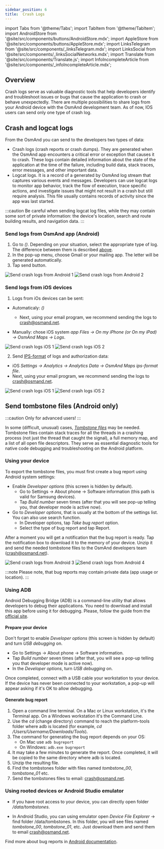 ```yaml
---
sidebar_position: 6
title:  Crash Logs
---
```


import Tabs from '@theme/Tabs';
import TabItem from '@theme/TabItem';
import AndroidStore from '@site/src/components/buttons/AndroidStore.mdx';
import AppleStore from '@site/src/components/buttons/AppleStore.mdx';
import LinksTelegram from '@site/src/components/_linksTelegram.mdx';
import LinksSocial from '@site/src/components/_linksSocialNetworks.mdx';
import Translate from '@site/src/components/Translate.js';
import InfoIncompleteArticle from '@site/src/components/_infoIncompleteArticle.mdx';

<InfoIncompleteArticle/>

## Overview

Сrash logs serve as valuable diagnostic tools that help developers identify and troubleshoot issues or bugs that cause the application to crash or behave unexpectedly. There are multiple possibilities to share logs from your Android device with the OsmAnd development team. As of now, IOS users can send only one type of crash log.  

## Crash and logcat logs
 
From the OsmAnd you can send to the developers two types of data:
- Crash logs (crash reports or crash dumps). They are generated when the OsmAnd app encounters a critical error or exception that causes it to crash. These logs contain detailed information about the state of the application at the time of the failure, including build data, stack traces, error messages, and other important data.
- Logcat logs. It is a record of a generated by OsmAnd log stream that captures various events and messages. Developers can use logcat logs to monitor app behavior, track the flow of execution, trace specific actions, and investigate issues that might not result in a crash but still require analysis. This file usually contains records of activity since the app was last started.

<!--
Crash logs specifically focus on capturing information related to crashes and exceptions, while logcat logs offer a broader scope of system and application-level logging, including debugging and informational messages. Both types of logs are valuable tools for developers when it comes to troubleshooting and improving the stability and performance of the OsmAnd app.
-->

:::caution
Be careful when sending logcat log files, while they may contain some sort of private information: the device's location, search and route building results, and navigation data.
:::

### Send logs from OsmAnd app (Android)

1. Go to *<Translate android="true" ids="shared_string_menu,shared_string_help,send_crash_log"/> (<Translate android="true" ids="send_logcat_log"/>)*. Depending on your situation, select the appropriate type of log. The difference between them is described [above](#crash-and-logcat-logs-android).
2. In the pop-up menu, choose Gmail or your mailing app. The letter will be generated automatically.
3. Tap send button.

![Send crash logs from Android 1](@site/static/img/troubleshooting/send_logs_andr_5.png)  ![Send crash logs from Android 2](@site/static/img/troubleshooting/send_logs_andr_2.png)

### Send logs from iOS devices

1. Logs from iOs devices can be sent: 

- Automaticaly: *<Translate ios="true" ids="shared_string_menu,shared_string_help,report_an_issues"/> (<Translate ios="true" ids="send_log"/>)*
   -  Next, using your email program, we recommend sending the logs to crash@osmand.net.

- Manually: chose iOS system _app Files → On my iPhone (or On my iPad) → OsmAnd Maps → Logs_.

![Send crash logs iOS 1](@site/static/img/troubleshooting/send_logs_ios_1.png)  ![Send crash logs iOS 2](@site/static/img/troubleshooting/send_logs_ios_2.png)


2. Send [IPS-format](https://docs.fileformat.com/misc/ips/#formats-for-ios-analytics-data) of logs and authorization data:
- iOS _Settings → Analytics → Analytics Data → OsmAnd Maps ips-format file_.
- Next, using your email program, we recommend sending the logs to crash@osmand.net.

![Send crash logs iOS 1](@site/static/img/troubleshooting/log_ios.png)  ![Send crash logs iOS 2](@site/static/img/troubleshooting/log_1_ios.png)

## Send tombstone files (Android only)

:::caution
Only for advanced users!
:::

In some (difficult, unusual) cases, *[Tombstone files](https://source.android.com/docs/core/tests/debug)* may be needed. Tombstone files contain stack traces for all the threads in a crashing process (not just the thread that caught the signal), a full memory map, and a list of all open file descriptors. They serve as essential diagnostic tools for native code debugging and troubleshooting on the Android platform.

### Using your device

To export the tombstone files, you must first create a bug report using Android system settings:
- Enable *Developer options* (this screen is hidden by default).
    - Go to Settings → About phone → Software information (this path is valid for Samsung devices).
    - Tap *Build number* seven times (after that you will see pop-up telling you, that developer mode is active now).
- Go to *Developer options*, that is usually at the bottom of the settings list. You can also use search function.
    - In Developer options, tap *Take bug report* option.
    - Select the type of bug report and tap Report.
  
After a moment you will get a notification that the bug report is ready. Tap the notification box to download it to the memory of your device. Unzip it and send the needed tombstone files to the OsmAnd developers team (crash@osmand.net).

![Send crash logs from Android 3](@site/static/img/troubleshooting/send_logs_andr_3.png)  ![Send crash logs from Android 4](@site/static/img/troubleshooting/send_logs_andr_4.png)

:::note
Please note, that bug reports may contain private data (app usage or location).
:::

### Using ADB

Android Debugging Bridge (ADB) is a command-line utility that allows developers to debug their applications. You need to download and install this app before using it for debugging. Please, follow the guide from the [official site](https://developer.android.com/tools/releases/platform-tools).

#### Prepare your device

Don't forget to enable *Developer options* (this screen is hidden by default) and turn *USB debugging* on.
- Go to Settings → About phone → Software information.
- Tap *Build number* seven times (after that, you will see a pop-up telling you that developer mode is active now).
- In the *Developer options*, turn  *USB debugging* on.

Once completed, connect with a USB cable your workstation to your device. If the device has never been connected to your workstation, a pop-up will appear asking if it's OK to allow debugging.  

#### Generate bug report

1. Open a command line terminal. On a Mac or Linux workstation, it's the Terminal app. On a Windows workstation it's the Command Line.
2. Use the *cd* (change directory) command to reach the platform-tools folder where adb is located (for example, *cd /Users/Username/Downloads/Tools*).
3. The command for generating the bug report depends on your OS:
   - On Mac use ```adb bugreport```
   - On Windows: ```adb.exe bugreport```
4. It may take a few minutes to generate the report. Once completed, it will be copied to the same directory where adb is located.
5. Unzip the resulting file.
6. Find the tombstones folder with files named *tombstone_00*, *tombstone_01* etc.
7. Send the tombstones files to email: crash@osmand.net.

<!--
* Open terminal and call command:  
```adb bugreport ./output.zip```  
where output.zip - name of result file  

* Unzip result file:  
```unzip file.zip -d destination_folder```  

* Find tombstones folder:  
```cd FS/data/tombstones```
Where you find files like  -->

### Using rooted devices or Android Studio emulator

- If you have root access to your device, you can directly open folder */data/tombstones*.  

- In Android Studio, you can using emulator open *Device File Explorer* → find folder /data/tombstones. In this folder, you will see files named *tombstone_00*, *tombstone_01*, etc. Just download them and send them to email crash@osmand.net.

Find more about bug reports in [Android documentation](https://developer.android.com/studio/debug/bug-report).  